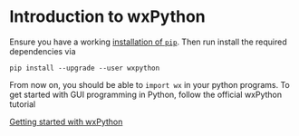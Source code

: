 # Introduction to wxPython

Ensure you have a working
[installation of `pip`](../installation.html). Then run
install the required dependencies via

```shell
pip install --upgrade --user wxpython
```

From now on, you should be able to `import wx` in your python programs.
To get started with GUI programming in Python, follow the official wxPython
tutorial

[Getting started with wxPython](https://wiki.wxpython.org/Getting%20Started)
